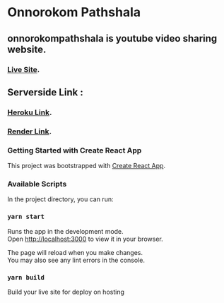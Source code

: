 # Onnorokom Pathshala

## onnorokompathshala is youtube video sharing website.

### [Live Site](https://onnorokompathshala.vercel.app/).

## Serverside Link : 
### [Heroku Link](https://onnorokompathshala.herokuapp.com/).
### [Render Link](https://onnorokompathshala.onrender.com).

<!-- ## Admin Credential for login : 
### Email: admin@hasan.com
### Password: admin123 -->

### Getting Started with Create React App

This project was bootstrapped with [Create React App](https://github.com/facebook/create-react-app).

### Available Scripts

In the project directory, you can run:

### `yarn start`

Runs the app in the development mode.\
Open [http://localhost:3000](http://localhost:3000) to view it in your browser.

The page will reload when you make changes.\
You may also see any lint errors in the console.

### `yarn build`
Build your live site for deploy on hosting